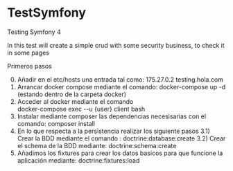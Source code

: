 # TestSymfony
Testing Symfony 4

In this test will create a simple crud with some security business, to check it in some pages 

Primeros pasos

0) Añadir en el etc/hosts una entrada tal como:
           175.27.0.2 testing.hola.com
1) Arrancar docker compose mediante el comando:
           docker-compose up -d (estando dentro de la carpeta docker)
2) Acceder al docker mediante el comando  
           docker-compose exec --u {user} client bash
3) Instalar mediante composer las dependencias necesisarias con el comando: 
           composer install
3) En lo que respecta a la persistencia realizar los siguiente pasos
   3.1) Crear la BDD mediante el comando : 
           doctrine:database:create
   3.2) Crear el schema de la BDD mediante: 
           doctrine:schema:create
4) Añadimos los fixtures para crear los datos basicos para que funcione la aplicación mediante: 
           doctrine:fixtures:load

